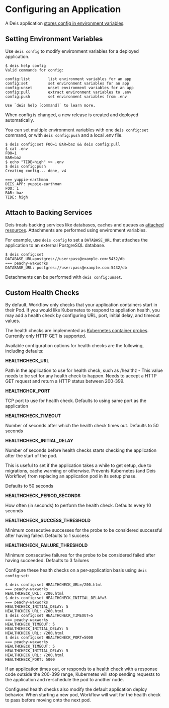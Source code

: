 # Configuring an Application

A Deis application [stores config in environment variables][].

## Setting Environment Variables

Use `deis config` to modify environment variables for a deployed application.

    $ deis help config
    Valid commands for config:

    config:list        list environment variables for an app
    config:set         set environment variables for an app
    config:unset       unset environment variables for an app
    config:pull        extract environment variables to .env
    config:push        set environment variables from .env

    Use `deis help [command]` to learn more.

When config is changed, a new release is created and deployed automatically.

You can set multiple environment variables with one `deis config:set` command,
or with `deis config:push` and a local .env file.

    $ deis config:set FOO=1 BAR=baz && deis config:pull
    $ cat .env
    FOO=1
    BAR=baz
    $ echo "TIDE=high" >> .env
    $ deis config:push
    Creating config... done, v4

    === yuppie-earthman
    DEIS_APP: yuppie-earthman
    FOO: 1
    BAR: baz
    TIDE: high


## Attach to Backing Services

Deis treats backing services like databases, caches and queues as [attached resources][].
Attachments are performed using environment variables.

For example, use `deis config` to set a `DATABASE_URL` that attaches
the application to an external PostgreSQL database.

    $ deis config:set DATABASE_URL=postgres://user:pass@example.com:5432/db
    === peachy-waxworks
    DATABASE_URL: postgres://user:pass@example.com:5432/db

Detachments can be performed with `deis config:unset`.


## Custom Health Checks

By default, Workflow only checks that your application containers start in
their Pod. If you would like Kubernetes to respond to appliation health, you
may add a health check by configuring URL, port, initial delay, and timeout
values.

The health checks are implemented as [Kubernetes container probes][kubernetes-probes]. Currently only HTTP GET is supported.

Available configuration options for health checks are the following, including defaults:

**HEALTHCHECK_URL**

Path in the application to use for health check, such as /healthz - This value needs to be set for any health check to happen. Needs to accept a HTTP GET request and return a HTTP status between 200-399.

**HEALTHCHCK_PORT**

TCP port to use for health check. Defaults to using same port as the application

**HEALTHCHECK_TIMEOUT**

Number of seconds after which the health check times out. Defaults to 50 seconds

**HEALTHCHECK\_INITIAL_DELAY**

Number of seconds before health checks starts checking the application after the start of the pod.

This is useful to set if the application takes a while to get setup, due to migrations, cache warming or otherwise. Prevents Kubernetes (and Deis Workflow) from replacing an application pod in its setup phase.

Defaults to 50 seconds

**HEALTHCHECK\_PERIOD_SECONDS**

How often (in seconds) to perform the health check. Defaults every 10 seconds

**HEALTHCHECK\_SUCCESS_THRESHOLD**

Minimum consecutive successes for the probe to be considered successful after having failed. Defaults to 1 success

**HEALTHCHECK\_FAILURE_THRESHOLD**

Minimum consecutive failures for the probe to be considered failed after having succeeded. Defaults to 3 failures


Configure these health checks on a per-application basis using `deis config:set`:
```
$ deis config:set HEALTHCHECK_URL=/200.html
=== peachy-waxworks
HEALTHCHECK_URL: /200.html
$ deis config:set HEALTHCHECK_INITIAL_DELAY=5
=== peachy-waxworks
HEALTHCHECK_INITIAL_DELAY: 5
HEALTHCHECK_URL: /200.html
$ deis config:set HEALTHCHECK_TIMEOUT=5
=== peachy-waxworks
HEALTHCHECK_TIMEOUT: 5
HEALTHCHECK_INITIAL_DELAY: 5
HEALTHCHECK_URL: /200.html
$ deis config:set HEALTHCHECK_PORT=5000
=== peachy-waxworks
HEALTHCHECK_TIMEOUT: 5
HEALTHCHECK_INITIAL_DELAY: 5
HEALTHCHECK_URL: /200.html
HEALTHCHECK_PORT: 5000
```

If an application times out, or responds to a health check with a response code
outside the 200-399 range, Kubernetes will stop sending requests to the
application and re-schedule the pod to another node.

Configured health checks also modify the default application deploy behavior.
When starting a new pod, Workflow will wait for the health check to pass before
moving onto the next pod.

[attached resources]: http://12factor.net/backing-services
[stores config in environment variables]: http://12factor.net/config
[release]: ../reference-guide/terms.md#release
[router]:  ../understanding-workflow/components.md#router
[kubernetes-probes]: http://kubernetes.io/docs/user-guide/pod-states/#container-probes
